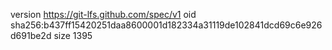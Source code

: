 version https://git-lfs.github.com/spec/v1
oid sha256:b437ff15420251daa8600001d182334a31119de102841dcd69c6e926d691be2d
size 1395
